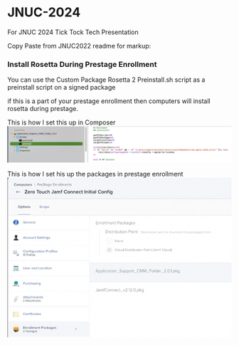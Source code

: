 # JNUC-2024
For JNUC 2024 Tick Tock Tech Presentation

Copy Paste from JNUC2022 readme for markup:

### Install Rosetta During Prestage Enrollment

You can use the Custom Package Rosetta 2 Preinstall.sh script as a preinstall script on a signed package

if this is a part of your prestage enrollment then computers will install rosetta during prestage.

This is how I set this up in Composer
![ComposerPreinstall](https://github.com/theadamcraig/jnuc2022/blob/main/Screenshots/ReferenceFile_Rosetta_Preinstall.png)

This is how I set his up the packages in prestage enrollment
![PrestageEnrollment](https://github.com/theadamcraig/jnuc2022/blob/main/Screenshots/Prestage_Enrollment_Packages.png)
